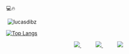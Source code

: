 <!--
**LucasDibz/lucasdibz** is a ✨ _special_ ✨ repository because its `README.md` (this file) appears on your GitHub profile.
Here are some ideas to get you started:

- 🔭 I’m currently working on ...
- 🌱 I’m currently learning ...
- 👯 I’m looking to collaborate on ...
- 🤔 I’m looking for help with ...
- 💬 Ask me about ...
- 📫 How to reach me: ...
- 😄 Pronouns: ...
- ⚡ Fun fact: ...
-->

💻🔥
<p>&nbsp;<img align="justify" src="https://github-readme-stats.vercel.app/api?username=lucasdibz&show_icons=true&locale=en&=true&theme=nord" alt="lucasdibz" /></p>

[![Top Langs](https://github-readme-stats.vercel.app/api/top-langs/?username=lucasdibz&count_private=true&layout=compact&how_icons=true&theme=nord)](https://github.com/anuraghazra/github-readme-stats)

<p align="center">
    <a href="https://github.com/lucasdibz">
        <img  src="https://img.shields.io/badge/github-%23100000.svg?&style=for-the-badge&logo=github&logoColor=white">
    </a>
    &nbsp;&nbsp;&nbsp;&nbsp;&nbsp;&nbsp;&nbsp;&nbsp;&nbsp;
    <a href="mailto:lucas.f.dib@gmail.com">
        <img src="https://img.shields.io/badge/gmail-D14836?&style=for-the-badge&logo=gmail&logoColor=white&link=mailto:lucas.f.dib@gmail.com">
    </a>
    &nbsp;&nbsp;&nbsp;&nbsp;&nbsp;&nbsp;&nbsp;&nbsp;&nbsp;
    <a href="https://www.linkedin.com/in/lucas-dib/">
        <img src="https://img.shields.io/badge/linkedin-%230077B5.svg?&style=for-the-badge&logo=linkedin&logoColor=white">
    </a>
</p>

